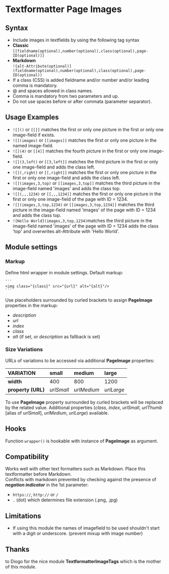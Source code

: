 Textformatter Page Images
==========================

## Syntax
* Include images in textfields by using the following tag syntax
* **Classic**  `[[fieldname(optional),number(optional),class(optional),page-ID(optional)]]`
* **Markdown**  
  `![alt-Attribute(optional)](fieldname(optional),number(optional),class(optional),page-ID(optional))`
* If a class (CSS) is added fieldname and/or number and/or leading comma is mandatory.
* @ and spaces allowed in class names.
* Comma is mandatory from two parameters and up.
* Do not use spaces before or after commata (parameter separator).

## Usage Examples
+ `![]()` or `[[]]` matches the first or only one picture in the first or only one image-field if exists.
+ `![](images)` or `[[images]]` matches the first or only one picture in the named image-field.
+ `![](4)` or `[[4]]` matches the fourth picture in the first or only one image-field.
+ `![](3,left)` or `[[3,left]]` matches the third picture in the first or only one image-field and adds the class left.  
+ `![](,right)` or `[[,right]]` matches the first or only one picture in the first or only one image-field and adds the class left.
+ `![](images,3,top)` or `[[images,3,top]]` matches the third picture in the image-field named 'images' and adds the class top.  
+ `![](,,,1234)` or `[[,,,1234]]` matches the first or only one picture in the first or only one image-field of the page with ID = 1234.
+ `![](images,3,top,1234)` or `[[images,3,top,1234]]` matches the third picture in the image-field named 'images' of the page with ID = 1234 and adds the class top.
+ `![Hello World](images,3,top,1234)`matches the third picture in the image-field named 'images' of the page with ID = 1234 adds the class 'top' and overwrites alt-Attribute with 'Hello World'.

## Module settings
### Markup

Define html wrapper in module settings. Default markup:  

	```
	<img class="{class}" src="{url}" alt="{alt}"/>
	```

Use placeholders surrounded by curled brackets to assign **PageImage** properties in the markup: 

+ *description*
+ *url*
+ *index*
+ *class*
+ *alt* (if set, or *description* as fallback is set)


### Size Variations
URLs of variations to be accessed via additional **PageImage** properties:

|VARIATION|small|medium|large|
|:-|:-|:-|:-|
|**width**|400|800|1200|
|**property (URL)**|*urlSmall*|*urlMedium*|*urlLarge*|


To use **PageImage** property surrounded by curled brackets will be replaced by the related value. Additional properties (*class*, *index*, *urlSmall*‌, *urlThumb* [alias of *urlSmall*], *urlMedium*, *urlLarge*) available.


## Hooks
Function `wrapper()` is hookable with instance of **PageImage** as argument.

## Compatibility
Works well with other text formatters such as Markdown. Place this textformatter before Markdown.  
Conflicts with markdown prevented by checking against the presence of ***negation indicator*** in the 1st parameter:
+ `https://`, `http://` or `/`
+ `.` (dot) which determines file extension (.png, .jpg)

## Limitations

* If using this module the names of imagefield to be used shouldn't start with a digit or underscore. (prevent mixup with image number)

## Thanks
to Diogo for the nice module **TextformatterImageTags** which is the mother of this module. 
